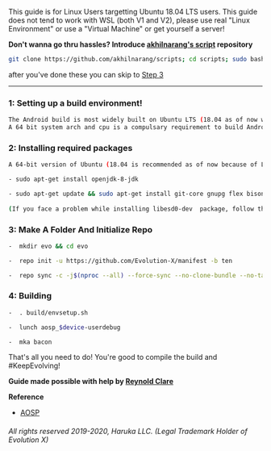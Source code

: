 This guide is for Linux Users targetting Ubuntu 18.04 LTS users. This guide does not tend to work with WSL (both V1 and V2), please use real "Linux Environment" or use a "Virtual Machine" or get yourself a server!

**Don't wanna go thru hassles? Introduce [akhilnarang's script](https://github.com/akhilnarang/scripts) repository**
```bash
git clone https://github.com/akhilnarang/scripts; cd scripts; sudo bash setup/android_build_env.sh
```
after you've done these you can skip to [Step 3](#h-3-make-a-folder-and-initialize-repo)

---------------------------------------

### 1: Setting up a build environment! ###

```bash
The Android build is most widely built on Ubuntu LTS (18.04 as of now when this note is made)! These have the pre-built tools to compile the ROM! 
A 64 bit system arch and cpu is a compulsary requirement to build Android Versions from Gingerbread (2.3.x) and higher.
```

### 2: Installing required packages ###
 
```bash
A 64-bit version of Ubuntu (18.04 is recommended as of now because of LTS).

- sudo apt-get install openjdk-8-jdk

- sudo apt-get update && sudo apt-get install git-core gnupg flex bison gperf libsdl1.2-dev libesd0-dev squashfs-tools build-essential zip curl libncurses5-dev zlib1g-dev openjdk-8-jre openjdk-8-jdk pngcrush schedtool libxml2 libxml2-utils xsltproc lzop libc6-dev schedtool g++-multilib lib32z1-dev lib32ncurses5-dev lib32readline-gplv2-dev gcc-multilib maven tmux screen w3m ncftp 
 
(If you face a problem while installing libesd0-dev  package, follow the steps from here: https://askubuntu.com/questions/1082722/unable-to-locate-package-libesd0-dev-on-ubuntu-18-04#)
```

### 3: Make A Folder And Initialize Repo ###

```bash
-  mkdir evo && cd evo

-  repo init -u https://github.com/Evolution-X/manifest -b ten

-  repo sync -c -j$(nproc --all) --force-sync --no-clone-bundle --no-tags
```

### 4: Building ###

```bash
-  . build/envsetup.sh

-  lunch aosp_$device-userdebug

-  mka bacon
```

That's all you need to do! You're good to compile the build and #KeepEvolving!

**Guide made possible with help by [Reynold Clare](https://t.me/Reynold29)**

**Reference**
* [AOSP](https://source.android.com/setup/build/initializing)


###### All rights reserved 2019-2020, Haruka LLC. (Legal Trademark Holder of Evolution X)
